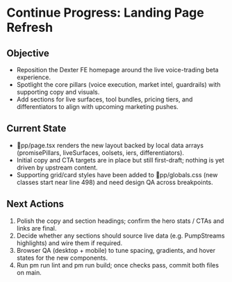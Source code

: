 # Continue Progress: Landing Page Refresh

## Objective
- Reposition the Dexter FE homepage around the live voice-trading beta experience.
- Spotlight the core pillars (voice execution, market intel, guardrails) with supporting copy and visuals.
- Add sections for live surfaces, tool bundles, pricing tiers, and differentiators to align with upcoming marketing pushes.

## Current State
- pp/page.tsx renders the new layout backed by local data arrays (promisePillars, liveSurfaces, 	oolsets, 	iers, differentiators).
- Initial copy and CTA targets are in place but still first-draft; nothing is yet driven by upstream content.
- Supporting grid/card styles have been added to pp/globals.css (new classes start near line 498) and need design QA across breakpoints.

## Next Actions
1. Polish the copy and section headings; confirm the hero stats / CTAs and links are final.
2. Decide whether any sections should source live data (e.g. PumpStreams highlights) and wire them if required.
3. Browser QA (desktop + mobile) to tune spacing, gradients, and hover states for the new components.
4. Run 
pm run lint and 
pm run build; once checks pass, commit both files on main.